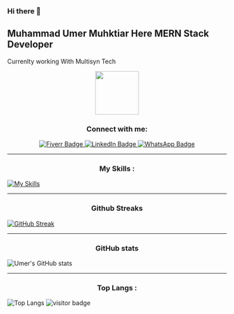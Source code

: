 ### Hi there 👋
## Muhammad Umer Muhktiar Here MERN Stack Developer 
Currenlty working With Multisyn Tech
<div id="header" align="center">
  <img src="https://media.giphy.com/media/M9gbBd9nbDrOTu1Mqx/giphy.gif" width="100"/>
</div>

<div id="badges" align="center">
 
 <h3 align="center">Connect with me:</h3>

  <a href="https://www.fiverr.com/omerjh">
    <img src="https://img.shields.io/badge/Fiverr-green?style=for-the-badge&logo=fiverr&logoColor=white" alt="Fiverr Badge" />
  </a>
   <a href="https://www.linkedin.com/in/muhammad-umer-mukhtiar-52705b1ba">
    <img src="https://img.shields.io/badge/LinkedIn-blue?style=for-the-badge&logo=linkedin&logoColor=white" alt="LinkedIn Badge" />
  </a>
<a href="https://api.whatsapp.com/send?phone=+923479798518">
    <img src="https://img.shields.io/badge/WhatsApp-green?style=for-the-badge&logo=whatsapp&logoColor=white" alt="WhatsApp Badge" />
  </a>
</div>


<hr>

 <h3 align="center">My Skills :</h3>

[![My Skills](https://skillicons.dev/icons?i=js,html,css,php,react,nodejs,mongo,bootstrap,tailwind,python,mysql,cpp,java,c,cs,figma,git,github,vscode,eclipse,netbeans)](https://skillicons.dev)

 <hr>
 <h3 align="center">Github Streaks</h3>

 [![GitHub Streak](https://github-readme-streak-stats.herokuapp.com/?user=umerhere23)](https://git.io/streak-stats)
 
<hr>
 <h3 align="center"> GitHub stats</h3>

![Umer's GitHub stats](https://github-readme-stats.vercel.app/api?username=umerhere23&show_icons=true&theme=radical)
<hr> <h3 align="center">Top Langs :</h3>

![Top Langs](https://github-readme-stats.vercel.app/api/top-langs/?username=umerhere23&hide_progress=flase)
![visitor badge](https://visitor-badge.glitch.me/badge?page_id=umerhere23.visitor-badge)
